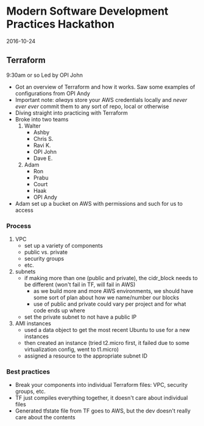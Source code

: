 # Modern Software Development Practices Hackathon
2016-10-24

## Terraform
9:30am or so
Led by OPI John

- Got an overview of Terraform and how it works. Saw some examples of configurations from OPI Andy
- Important note: _always_ store your AWS credentials locally and _never ever ever_ commit them to any sort of repo, local or otherwise
- Diving straight into practicing with Terraform
- Broke into two teams
    1. Walter
        - Ashby
        - Chris S.
        - Ravi K.
        - OPI John
        - Dave E.
    2. Adam
        - Ron
        - Prabu
        - Court
        - Haak
        - OPI Andy
- Adam set up a bucket on AWS with permissions and such for us to access

### Process
1. VPC
    - set up a variety of components
    - public vs. private
    - security groups
    - etc.
2. subnets
    - if making more than one (public and private), the cidr_block needs to be different (won't fail in TF, will fail in AWS)
        - as we build more and more AWS environments, we should have some sort of plan about how we name/number our blocks
        - use of public and private could vary per project and for what code ends up where
    - set the private subnet to not have a public IP
3. AMI instances
    - used a data object to get the most recent Ubuntu to use for a new instances
    - then created an instance (tried t2.micro first, it failed due to some virtualization config, went to t1.micro)
    - assigned a resource to the appropriate subnet ID
    
### Best practices
- Break your components into individual Terraform files: VPC, security groups, etc.
- TF just compiles everything together, it doesn't care about individual files
- Generated tfstate file from TF goes to AWS, but the dev doesn't really care about the contents
